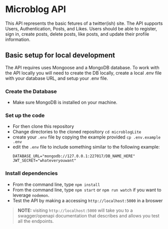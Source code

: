 # Microblog API

This API represents the basic fetures of a twitter(ish) site. The API supports Users, Authentication, Posts, and Likes. Users should be able to register, sign in, create posts, delete posts, like posts, and update their profile information.

## Basic setup for local development
The API requires uses Mongoose and a MongoDB database. To work with the API locally you will need to create the DB locally, create a local .env file with your database URL, and setup your .env file.

### Create the Database
 - Make sure MongoDB is installed on your machine. 

### Set up the code
- For then clone this repository
- Change directories to the cloned repository `cd microblogLite`
- create your `.env` file by copying the example provided `cp .env.example .env`
- edit the `.env` file to include something similar to the following example:
  ```
  DATABASE_URL="mongodb://127.0.0.1:227017/DB_NAME_HERE"
  JWT_SECRET="whateveryouwant"
  ```

### Install dependencies
- From the command line, type `npm install`
- From the command line, type `npm start` or `npm run watch` if you want to leverage `nodemon`.
- Test the API by making a accessing `http://localhost:5000` in a broswer

> **NOTE:** visiting `http://localhost:5000` will take you to a swagger/openapi documentation that describes and allows you test all the endpoints.